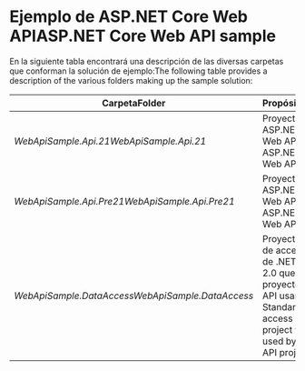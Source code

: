 # <a name="aspnet-core-web-api-sample"></a><span data-ttu-id="a1276-101">Ejemplo de ASP.NET Core Web API</span><span class="sxs-lookup"><span data-stu-id="a1276-101">ASP.NET Core Web API sample</span></span>

<span data-ttu-id="a1276-102">En la siguiente tabla encontrará una descripción de las diversas carpetas que conforman la solución de ejemplo:</span><span class="sxs-lookup"><span data-stu-id="a1276-102">The following table provides a description of the various folders making up the sample solution:</span></span>

|              <span data-ttu-id="a1276-103">Carpeta</span><span class="sxs-lookup"><span data-stu-id="a1276-103">Folder</span></span>              |                                        <span data-ttu-id="a1276-104">Propósito</span><span class="sxs-lookup"><span data-stu-id="a1276-104">Purpose</span></span>                                        |
|----------------------------------|---------------------------------------------------------------------------------------|
|   <span data-ttu-id="a1276-105">*WebApiSample.Api.21*</span><span class="sxs-lookup"><span data-stu-id="a1276-105">*WebApiSample.Api.21*</span></span>   |                         <span data-ttu-id="a1276-106">Proyecto de ASP.NET Core 2.1 Web API.</span><span class="sxs-lookup"><span data-stu-id="a1276-106">An ASP.NET Core 2.1 Web API project.</span></span>                          |
| <span data-ttu-id="a1276-107">*WebApiSample.Api.Pre21*</span><span class="sxs-lookup"><span data-stu-id="a1276-107">*WebApiSample.Api.Pre21*</span></span>  |                         <span data-ttu-id="a1276-108">Proyecto de ASP.NET Core 2.0 Web API.</span><span class="sxs-lookup"><span data-stu-id="a1276-108">An ASP.NET Core 2.0 Web API project.</span></span>                          |
| <span data-ttu-id="a1276-109">*WebApiSample.DataAccess*</span><span class="sxs-lookup"><span data-stu-id="a1276-109">*WebApiSample.DataAccess*</span></span> | <span data-ttu-id="a1276-110">Proyecto de capa de acceso a datos de .NET Standard 2.0 que los dos proyectos de Web API usan.</span><span class="sxs-lookup"><span data-stu-id="a1276-110">A .NET Standard 2.0 data access layer project which is used by both Web API projects.</span></span> |

